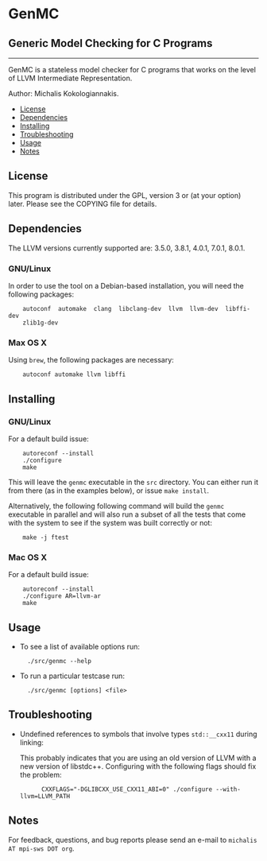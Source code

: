 GenMC
=====
Generic Model Checking for C Programs
-------------------------------------

---

GenMC is a stateless model checker for C programs that works on the
level of LLVM Intermediate Representation.

Author: Michalis Kokologiannakis.

* [License](#license)
* [Dependencies](#dependencies)
* [Installing](#installing)
* [Troubleshooting](#troubleshooting)
* [Usage](#usage)
* [Notes](#notes)

<a name="license">License</a>
-----------------------------

This program is distributed under the GPL, version 3 or (at your option)
later. Please see the COPYING file for details.

<a name="dependencies">Dependencies</a>
---------------------------------------

The LLVM versions currently supported are: 3.5.0, 3.8.1, 4.0.1, 7.0.1, 8.0.1.

### GNU/Linux

In order to use the tool on a Debian-based installation, you will need the
following packages:

		autoconf  automake  clang  libclang-dev  llvm  llvm-dev  libffi-dev
		zlib1g-dev

### Max OS X

Using `brew`, the following packages are necessary:

		autoconf automake llvm libffi

<a name="installing">Installing</a>
----------------------------------

### GNU/Linux

For a default build issue:

		autoreconf --install
		./configure
		make

This will leave the `genmc` executable in the `src` directory.
You can either run it from there (as in the examples below), or issue
`make install`.

Alternatively, the following following command will build the `genmc`
executable in parallel and will also run a subset of all the tests
that come with the system to see if the system was built correctly or
not:

		make -j ftest

### Mac OS X

For a default build issue:

		autoreconf --install
		./configure AR=llvm-ar
		make

<a name="usage">Usage</a>
-------------------------

* To see a list of available options run:

		./src/genmc --help

* To run a particular testcase run:

		./src/genmc [options] <file>

<a name="troubleshooting">Troubleshooting</a>
---------------------------------------------

* Undefined references to symbols that involve types `std::__cxx11` during linking:

	This probably indicates that you are using an old version of LLVM with a new
	version of libstdc++. Configuring with the following flags should fix the problem:

			CXXFLAGS="-DGLIBCXX_USE_CXX11_ABI=0" ./configure --with-llvm=LLVM_PATH

<a name="notes">Notes</a>
------------------------

For feedback, questions, and bug reports please send an e-mail to
`michalis AT mpi-sws DOT org`.
